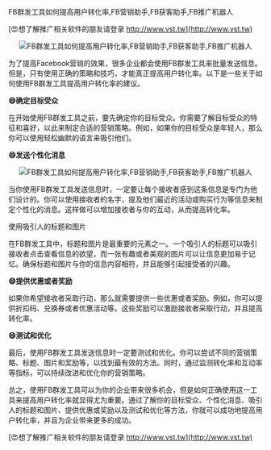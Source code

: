 FB群发工具如何提高用户转化率,FB营销助手,FB获客助手,FB推广机器人

[😍想了解推广相关软件的朋友请登录 http://www.vst.tw](http://www.vst.tw)

 <center><img src="https://vst.tw/MP4/tuiguang/png/6.png" alt="FB群发工具如何提高用户转化率,FB营销助手,FB获客助手,FB推广机器人"></center>

为了提高Facebook营销的效果，很多企业都会使用FB群发工具来批量发送信息。但是，只有使用正确的策略和技巧，才能真正提高用户转化率。以下是一些关于如何使用FB群发工具提高用户转化率的建议。

**😄确定目标受众**

在开始使用FB群发工具之前，要先确定你的目标受众。你需要了解目标受众的特征和喜好，以此来制定合适的营销策略。例如，如果你的目标受众是年轻人，那么你可以使用轻松幽默的语言来吸引他们。

**😄发送个性化消息**

 <center><img src="https://vst.tw/MP4/tuiguang/png/6.png" alt="FB群发工具如何提高用户转化率,FB营销助手,FB获客助手,FB推广机器人"></center>

当你使用FB群发工具发送信息时，一定要让每个接收者感到这条信息是专门为他们设计的。你可以使用接收者的名字，提及他们最近的活动或购买行为等信息来制定个性化的消息。这样做可以增加接收者与你的互动，从而提高转化率。

使用吸引人的标题和图片

在FB群发工具中，标题和图片是最重要的元素之一。一个吸引人的标题可以吸引接收者点击查看信息的欲望，而一张有趣或者美观的图片可以让信息更加易于记忆。确保标题和图片与你的信息内容相符，并且能够引起接受者的兴趣。

**😄提供优惠或者奖励**

如果你希望接收者采取行动，那么就需要提供一些优惠或者奖励。例如，你可以提供折扣码、兑换券或者优惠活动等。这些奖励可以激励接收者采取行动，并且提高转化率。

**😄测试和优化**

最后，使用FB群发工具发送信息时一定要测试和优化。你可以尝试不同的营销策略、标题、图片和奖励等，以找到最有效的方法。同时，通过监测转化率和互动率等指标，可以持续改进和优化你的营销策略。

总之，使用FB群发工具可以为你的企业带来很多机会，但是如何正确使用这一工具来提高用户转化率就显得尤为重要。通过了解你的目标受众、个性化消息、吸引人的标题和图片、提供优惠或奖励以及测试和优化等方法，你就可以成功地提高用户转化率，并且为企业带来更多的成功。

[😍想了解推广相关软件的朋友请登录 http://www.vst.tw](http://www.vst.tw)



